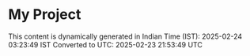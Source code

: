 # My Project

This content is dynamically generated in Indian Time (IST): 2025-02-24 03:23:49 IST
Converted to UTC: 2025-02-23 21:53:49 UTC
